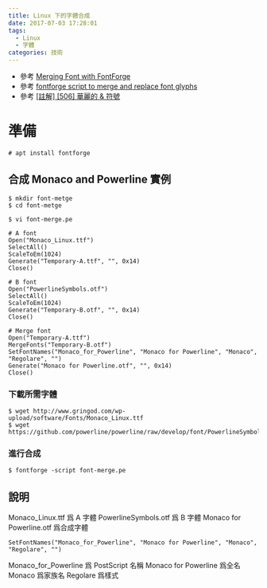 ```yaml
---
title: Linux 下的字體合成
date: 2017-07-03 17:28:01
tags:
  - Linux
  - 字體
categories: 技術
---
```


* 參考 [Merging Font with FontForge](http://7thgen.info/blog/2008/07/merging-font-with-fontforge/)
* 參考 [fontforge script to merge and replace font glyphs](https://cat-in-136.github.io/2010/02/fontforge-script-to-merge-and-replace.html)
* 參考 [[註解] [506] 華麗的 & 符號](https://github.com/cssmagic/CSS-Secrets/issues/63)

# 準備

```
# apt install fontforge
```

## 合成 Monaco and Powerline 實例

```
$ mkdir font-metge
$ cd font-metge
```

```
$ vi font-merge.pe

# A font
Open("Monaco_Linux.ttf")
SelectAll()
ScaleToEm(1024)
Generate("Temporary-A.ttf", "", 0x14)
Close()

# B font
Open("PowerlineSymbols.otf")
SelectAll()
ScaleToEm(1024)
Generate("Temporary-B.otf", "", 0x14)
Close()

# Merge font
Open("Temporary-A.ttf")
MergeFonts("Temporary-B.otf")
SetFontNames("Monaco_for_Powerline", "Monaco for Powerline", "Monaco", "Regolare", "")
Generate("Monaco for Powerline.otf", "", 0x14)
Close()
```

### 下載所需字體

```
$ wget http://www.gringod.com/wp-upload/software/Fonts/Monaco_Linux.ttf
$ wget https://github.com/powerline/powerline/raw/develop/font/PowerlineSymbols.otf
```

### 進行合成

```
$ fontforge -script font-merge.pe
```

## 說明

Monaco_Linux.ttf 爲 A 字體
PowerlineSymbols.otf 爲 B 字體
Monaco for Powerline.otf 爲合成字體

```
SetFontNames("Monaco_for_Powerline", "Monaco for Powerline", "Monaco", "Regolare", "")
```

Monaco_for_Powerline 爲 PostScript 名稱
Monaco for Powerline 爲全名
Monaco 爲家族名
Regolare 爲樣式
